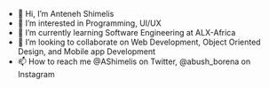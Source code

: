 - 👋 Hi, I’m Anteneh Shimelis
- 👀 I’m interested in Programming, UI/UX
- 🌱 I’m currently learning Software Engineering at ALX-Africa
- 💞️ I’m looking to collaborate on Web Development, Object Oriented Design, and Mobile app Development 
- 📫 How to reach me @AShimelis on Twitter, @abush_borena  on Instagram

<!---
antishsh/antishsh is a ✨ special ✨ repository because its `README.md` (this file) appears on your GitHub profile.
You can click the Preview link to take a look at your changes.
--->
